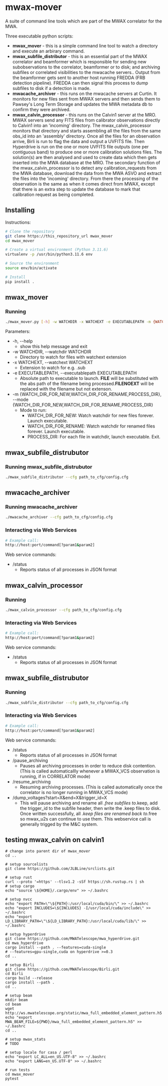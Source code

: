 # mwax-mover

A suite of command line tools which are part of the MWAX correlator for the MWA.

Three executable python scripts:

* **mwax_mover** - this is a simple command line tool to watch a directory and execute an arbirary command.
* **mwax_subfile_distributor** - this is an essential part of the MWAX correlator and beamformer which is responsible for
sending new subobservations to the correlator, beamformer or to disk; and archiving subfiles or correlated visibilities to the mwacache servers..
Output from the beamformer gets sent to another host running FREDDA (FRB detection pipeline). FREDDA can then signal
this process to dump subfiles to disk if a detection is made.
* **mwacache_archiver** - this runs on the mwacache servers at Curtin. It monitors for new files sent from MWAX servers
and then sends them to Pawsey's Long Term Storage and updates the MWA metadata db to confirm they were archived.
* **mwax_calvin_processor** - this runs on the Calvin1 server at the MRO. MWAX servers send any FITS files from calibrator observations
directly to Calvin1 into an 'incoming' directory. The mwax_calvin_processor monitors that directory and starts assembling all the files from the same obs_id into an 'assembly' directory. Once all the files for an observation arrive, Birli is run to flag the data and output a UVFITS file. Then Hyperdrive is run on the one or more UVFITS file outputs (one per contiguous band) to produce one or more calibration solutions files. The solution(s) are then analysed and used to create data which then gets inserted into the MWA database at the MRO. The secondary function of the mwax_calvin_processor is to detect any calibration_requests from the MWA database, download the data from the MWA ASVO and extract the files into the 'incoming' directory. From there the processing of the observation is the same as when it comes direct from MWAX, except that there is an extra step to update the database to mark that calibration request as being completed.

## Installing

Instructions:

```bash
# Clone the repository
git clone https://this_repository_url mwax_mover
cd mwax_mover

# Create a virtual environment (Python 3.11.6)
virtualenv -p /usr/bin/python3.11.6 env

# Source the environment
source env/bin/activate

# Install
pip install .
```

## mwax_mover

### Running

```bash
./mwax_mover.py [-h] -w WATCHDIR -x WATCHEXT -e EXECUTABLEPATH -m {WATCH_DIR_FOR_NEW,WATCH_DIR_FOR_RENAME,PROCESS_DIR}
```

Parameters:

* -h, --help
  * show this help message and exit
* -w WATCHDIR, --watchdir WATCHDIR
  * Directory to watch for files with watchext extension
* -x WATCHEXT, --watchext WATCHEXT
  * Extension to watch for e.g. .sub
* -e EXECUTABLEPATH, --executablepath EXECUTABLEPATH
  * Absolute path to executable to launch. **FILE** will be substituted with the abs path of the filename being
    processed.**FILENOEXT** will be replaced with the filename but not extenson.
* -m {WATCH_DIR_FOR_NEW,WATCH_DIR_FOR_RENAME,PROCESS_DIR}, --mode {WATCH_DIR_FOR_NEW,WATCH_DIR_FOR_RENAME,PROCESS_DIR}
  * Mode to run:
    * WATCH_DIR_FOR_NEW: Watch watchdir for new files forever. Launch executable.
    * WATCH_DIR_FOR_RENAME: Watch watchdir for renamed files forever. Launch executable.
    * PROCESS_DIR: For each file in watchdir, launch executable. Exit.

## mwax_subfile_distrubutor

### Running mwax_subfile_distrubutor

```bash
./mwax_subfile_distributor --cfg path_to_cfg/config.cfg
```

## mwacache_archiver

### Running mwacache_archiver

```bash
./mwacache_archiver --cfg path_to_cfg/config.cfg
```

### Interacting via Web Services

```bash
# Example call:
http://host:port/command[?param1&param2]
```

Web service commands:

* /status
  * Reports status of all processes in JSON format

## mwax_calvin_processor

### Running

```bash
./mwax_calvin_processor --cfg path_to_cfg/config.cfg
```

### Interacting via Web Services

```bash
# Example call:
http://host:port/command[?param1&param2]
```

Web service commands:

* /status
  * Reports status of all processes in JSON format

## mwax_subfile_distrubutor

### Running

```bash
./mwax_subfile_distributor --cfg path_to_cfg/config.cfg
```

### Interacting via Web Services

```bash
# Example call:
http://host:port/command[?param1&param2]
```

Web service commands:

* /status
  * Reports status of all processes in JSON format
* /pause_archiving
  * Pauses all archiving processes in order to reduce disk contention. (This is called automaticallly whenever a
  MWAX_VCS observation is running, if in CORRELATOR mode)
* /resume_archiving
  * Resuming archiving processes. (This is called automatically once the correlator is no longer running in
  MWAX_VCS mode)
* /dump_voltages?start=X&end=X&trigger_id=X
  * This will pause archiving and rename all *.free subfiles to*.keep, add the trigger_id to the subfile header,
  then write the .keep files to disk. Once written successfully, all *.keep files are renamed back to*.free so
  mwax_u2s can continue to use them. This webservice call is generally trigged by the M&C system.

## testing mwax_calvin on calvin1

```
# change into parent dir of mwax_mover
cd ..

# setup sourcelists
git clone https://github.com/JLBLine/srclists.git

# setup rust
curl --proto '=https' --tlsv1.2 -sSf https://sh.rustup.rs | sh
# setup cargo
echo "source \${HOME}/.cargo/env" >> ~/.bashrc

# setup nvcc
echo "export PATH=\"\${PATH}:/usr/local/cuda/bin/\" >> ~/.bashrc
echo "export INCLUDES=\${INCLUDES} -I/usr/local/cuda/include\" >> ~/.bashrc
echo "export LD_LIBRARY_PATH=\"\${LD_LIBRARY_PATH}:/usr/local/cuda/lib/\" >> ~/.bashrc

# setup hyperdrive
git clone https://github.com/MWATelescope/mwa_hyperdrive.git
cd mwa_hyperdrive
cargo install --path . --features=cuda-single
# --features=gpu-single,cuda on hyperdrive >=0.3
cd ..

# setup Birli
git clone https://github.com/MWATelescope/Birli.git
cd Birli
cargo build --release
cargo install --path .
cd ..

# setup beam
mkdir beam
cd beam
wget http://ws.mwatelescope.org/static/mwa_full_embedded_element_pattern.h5
echo "export MWA_BEAM_FILE=${PWD}/mwa_full_embedded_element_pattern.h5" >> ~/.bashrc
cd ..

# setup mwax_stats
# TODO

# setup locale for casa / perl
echo "export LC_ALL=en_US.UTF-8" >> ~/.bashrc
echo "export LANG=en_US.UTF-8" >> ~/.bashrc

# run tests
cd mwax_mover
pytest
```

